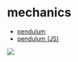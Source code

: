 # mechanics

* [pendulum](https://colab.research.google.com/github/fbeilstein/mechanics/blob/master/pendulum.ipynb)
* [pendulum (JS)](https://fbeilstein.github.io/mechanics/pendulum.html)

![](https://0rzdr.sse.codesandbox.io/)
